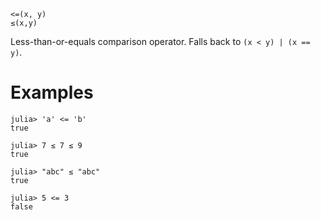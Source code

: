 ```
<=(x, y)
≤(x,y)
```

Less-than-or-equals comparison operator. Falls back to `(x < y) | (x == y)`.

# Examples

```jldoctest
julia> 'a' <= 'b'
true

julia> 7 ≤ 7 ≤ 9
true

julia> "abc" ≤ "abc"
true

julia> 5 <= 3
false
```
